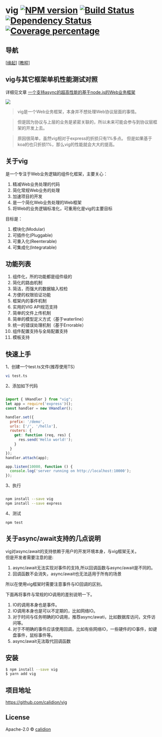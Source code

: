 # vig [![NPM version][npm-image]][npm-url] [![Build Status][travis-image]][travis-url] [![Dependency Status][daviddm-image]][daviddm-url] [![Coverage percentage][coveralls-image]][coveralls-url]

## 导航

[[缘起](https://github.com/calidion/vig/wiki)] [[教程](https://github.com/calidion/vig/wiki/%E6%95%99%E7%A8%8B)]


## vig与其它框架单机性能测试对照

详细见文章 [  一个支持async的超高性能的基于node.js的Web业务框架](https://t1bao.com/thread/visit/11)

![](http://res.cloudinary.com/dawjytvkn/image/upload/v1494714446/sosos_ubpueo.png)


> vig是一个Web业务框架，本身并不想处理Web协议层面的事情。

> 但是因为协议与上层的业务是紧密关联的，所以未来可能会参与到协议层框架的开发上去。

> 原因很简单，虽然vig相对于express的折损只有1%多点。
> 但是如果基于koa的也只折损1%，那么vig的性能就会大大的提高。


## 关于vig

是一个专注于Web业务逻辑的组件化框架，主要关心：

1. 精减Web业务处理的代码
2. 简化常规Web业务的处理
3. 加速项目的开发
4. 是一个简化Web业务处理的Web框架
5. 将Web的业务逻辑标准化，可重用化是vig的主要目标

目标是：

1. 模块化(Modular)
2. 可插件化(Pluggable)
3. 可重入化(Reenterable)
4. 可集成化(Integratable)

## 功能列表

1. 组件化，所的功能都是组件级的
2. 简化的路由机制
3. 简洁，而强大的数据输入校检
4. 方便的权限验证功能
5. 框架内的事件机制
6. 实用的VIG API规范支持
7. 简单的文件上传机制
8. 简单的模型定义方式（基于waterline）
9. 统一的错误处理机制（基于Errorable）
10. 组件配置支持与全局配置支持
11. 模板支持


## 快速上手

1、创建一个test.ts文件(推荐使用TS）

```sh
vi test.ts
```

2、添加如下代码

```js

import { VHandler } from "vig";
let app = require('express')();
const handler = new VHandler();

handler.set({
  prefix: '/demo',
  urls: ['/', '/hello'],
  routers: {
    get: function (req, res) {
      res.send('Hello world!');
    }
  }
});
handler.attach(app);

app.listen(10000, function () {
  console.log('server running on http://localhost:10000');
});
```

3、执行

```sh

npm install --save vig
npm install --save express

```

4、测试

```
npm test
```

## 关于async/await支持的几点说明

vig对async/await的支持依赖于用户的开发环境本身，与vig框架无关。  
但是开发者需要注意的是:

1. async/await无法实现对事件的支持,所以回调函数与async/await是不同的。
2. 回调函数不会消失，async/await也无法适用于所有的场景

所以在使用vig框架时需要注意事件与IO回调的区别。  

下面再将事件与常规的IO调用的差别说明一下。

1. IO的调用本身也是事件。  
2. IO调用本身也是可以不定期的，比如网络IO。  
3. 对于时间与任务明确的IO调用，推荐async/awati，比如数据库访问，文件访问等。  
4. 对于不明确的事件应该使用回调，比如有些网络IO，一些硬件的IO事件，如键盘事件，鼠标事件等。  
5. async/await无法取代回调函数  

## 安装

```sh
$ npm install --save vig
$ yarn add vig
```

## 项目地址

https://github.com/calidion/vig


## License

Apache-2.0 © [calidion](https://github.com/calidion)


[npm-image]: https://badge.fury.io/js/vig.svg
[npm-url]: https://npmjs.org/package/vig
[travis-image]: https://travis-ci.org/calidion/vig.svg?branch=master
[travis-url]: https://travis-ci.org/calidion/vig
[daviddm-image]: https://david-dm.org/calidion/vig.svg?theme=shields.io
[daviddm-url]: https://david-dm.org/calidion/vig
[coveralls-image]: https://coveralls.io/repos/calidion/vig/badge.svg
[coveralls-url]: https://coveralls.io/r/calidion/vig
